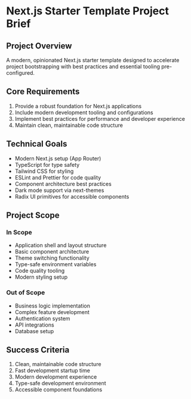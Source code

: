 # Next.js Starter Template Project Brief

## Project Overview

A modern, opinionated Next.js starter template designed to accelerate project bootstrapping with best practices and essential tooling pre-configured.

## Core Requirements

1. Provide a robust foundation for Next.js applications
2. Include modern development tooling and configurations
3. Implement best practices for performance and developer experience
4. Maintain clean, maintainable code structure

## Technical Goals

- Modern Next.js setup (App Router)
- TypeScript for type safety
- Tailwind CSS for styling
- ESLint and Prettier for code quality
- Component architecture best practices
- Dark mode support via next-themes
- Radix UI primitives for accessible components

## Project Scope

### In Scope

- Application shell and layout structure
- Basic component architecture
- Theme switching functionality
- Type-safe environment variables
- Code quality tooling
- Modern styling setup

### Out of Scope

- Business logic implementation
- Complex feature development
- Authentication system
- API integrations
- Database setup

## Success Criteria

1. Clean, maintainable code structure
2. Fast development startup time
3. Modern development experience
4. Type-safe development environment
5. Accessible component foundations
